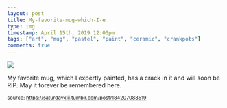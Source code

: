 ```yaml
---
layout: post
title: My-favorite-mug-which-I-e
type: img
timestamp: April 15th, 2019 12:00pm
tags: ["art", "mug", "pastel", "paint", "ceramic", "crankpots"]
comments: true
---
```

<img src="https://saturdayxiii.github.io/media/184207088519.jpg"/>

My favorite mug, which I expertly painted, has a crack in it and will soon be RIP.
May it forever be remembered here.
 
  
<small>source: https://saturdayxiii.tumblr.com/post/184207088519</small>